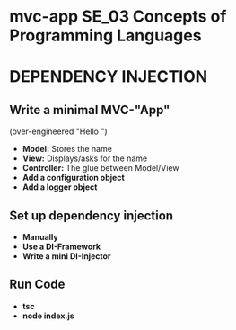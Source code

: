 # mvc-app SE_03 Concepts of Programming Languages

# DEPENDENCY INJECTION

## Write a minimal MVC-"App"

(over-engineered "Hello <Name>")

- **Model:** Stores the name
- **View:** Displays/asks for the name
- **Controller:** The glue between Model/View
- **Add a configuration object**
- **Add a logger object**

## Set up dependency injection

- **Manually**
- **Use a DI-Framework**
- **Write a mini DI-Injector**


## Run Code

- **tsc**
- **node index.js**
